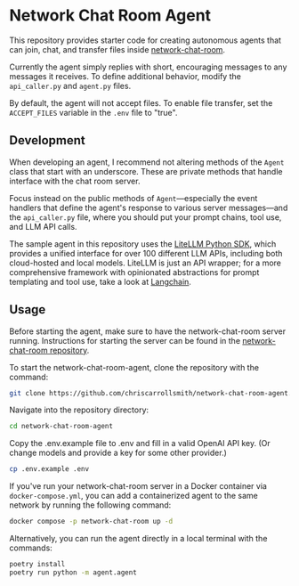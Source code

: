 # Network Chat Room Agent

This repository provides starter code for creating autonomous agents that can join, chat, and transfer files inside [network-chat-room](https://github.com/chriscarrollsmith/network-chat-room).

Currently the agent simply replies with short, encouraging messages to any messages it receives. To define additional behavior, modify the `api_caller.py` and `agent.py` files.

By default, the agent will not accept files. To enable file transfer, set the `ACCEPT_FILES` variable in the `.env` file to "true".

## Development

When developing an agent, I recommend not altering methods of the `Agent` class that start with an underscore. These are private methods that handle interface with the chat room server.

Focus instead on the public methods of `Agent`—especially the event handlers that define the agent's response to various server messages—and the `api_caller.py` file, where you should put your prompt chains, tool use, and LLM API calls.

The sample agent in this repository uses the [LiteLLM Python SDK](https://docs.litellm.ai/docs/), which provides a unified interface for over 100 different LLM APIs, including both cloud-hosted and local models. LiteLLM is just an API wrapper; for a more comprehensive framework with opinionated abstractions for prompt templating and tool use, take a look at [Langchain](https://python.langchain.com/v0.2/docs/introduction/).

## Usage

Before starting the agent, make sure to have the network-chat-room server running. Instructions for starting the server can be found in the [network-chat-room repository](https://github.com/chriscarrollsmith/network-chat-room).

To start the network-chat-room-agent, clone the repository with the command:

```bash
git clone https://github.com/chriscarrollsmith/network-chat-room-agent.git
```

Navigate into the repository directory:

```bash
cd network-chat-room-agent
```

Copy the .env.example file to .env and fill in a valid OpenAI API key. (Or change models and provide a key for some other provider.)

```bash
cp .env.example .env
```

If you've run your network-chat-room server in a Docker container via `docker-compose.yml`, you can add a containerized agent to the same network by running the following command:

```bash
docker compose -p network-chat-room up -d
```

Alternatively, you can run the agent directly in a local terminal with the commands:

```bash
poetry install
poetry run python -m agent.agent
```